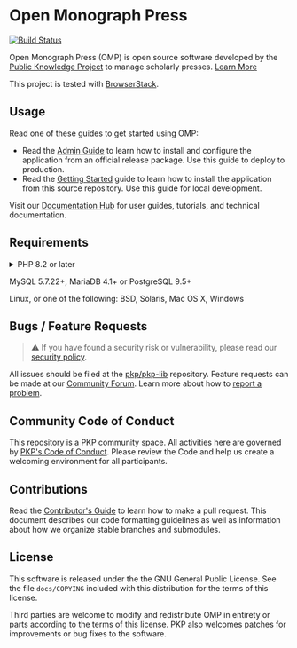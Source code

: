 # Open Monograph Press

[![Build Status](https://github.com/pkp/omp/actions/workflows/main.yml/badge.svg)](https://github.com/pkp/omp/actions/workflows/main.yml)

Open Monograph Press (OMP) is open source software developed by the [Public Knowledge Project](https://pkp.sfu.ca/) to manage scholarly presses. [Learn More](https://pkp.sfu.ca/software/omp/)

This project is tested with [BrowserStack](https://www.browserstack.com).

## Usage

Read one of these guides to get started using OMP:

- Read the [Admin Guide](https://docs.pkp.sfu.ca/admin-guide/) to learn how to install and configure the application from an official release package. Use this guide to deploy to production.
- Read the [Getting Started](https://docs.pkp.sfu.ca/dev/documentation/en/getting-started) guide to learn how to install the application from this source repository. Use this guide for local development.

Visit our [Documentation Hub](https://docs.pkp.sfu.ca/) for user guides, tutorials, and technical documentation.

## Requirements

<details>
<summary>PHP 8.2 or later</summary>

The following list of platform requirements was generated by the Composer `check-platform-reqs` tool. The version numbers shown are examples and should not be interpreted as minimum requirements.

  ```
$ composer -d lib/pkp check-platform-reqs
Checking platform requirements for packages in the vendor dir
composer-plugin-api  2.6.0      success                                       
composer-runtime-api 2.2.2      success                                       
ext-bcmath           8.2.28     success                                       
ext-ctype            *          success provided by symfony/polyfill-ctype    
ext-curl             8.2.28     success                                       
ext-dom              20031129   success                                       
ext-fileinfo         8.2.28     success                                       
ext-filter           8.2.28     success                                       
ext-ftp              8.2.28     success                                       
ext-gd               8.2.28     success                                       
ext-hash             8.2.28     success                                       
ext-intl             8.2.28     success                                       
ext-json             8.2.28     success                                       
ext-libxml           8.2.28     success                                       
ext-mbstring         *          success provided by symfony/polyfill-mbstring 
ext-openssl          8.2.28     success                                       
ext-pcre             8.2.28     success                                       
ext-phar             8.2.28     success                                       
ext-session          8.2.28     success                                       
ext-simplexml        8.2.28     success                                       
ext-spl              8.2.28     success                                       
ext-tokenizer        8.2.28     success                                       
ext-xml              8.2.28     success                                       
ext-xmlwriter        8.2.28     success                                       
ext-zip              1.21.1     success                                       
ext-zlib             8.2.28     success                                       
lib-pcre             10.42      success                                       
php                  8.2.28     success
  ```

</details>

MySQL 5.7.22+, MariaDB 4.1+ or PostgreSQL 9.5+

Linux, or one of the following: BSD, Solaris, Mac OS X, Windows
## Bugs / Feature Requests

> ⚠️ If you have found a security risk or vulnerability, please read our [security policy](SECURITY.md).

All issues should be filed at the [pkp/pkp-lib](https://github.com/pkp/pkp-lib/issues/) repository. Feature requests can be made at our [Community Forum](https://forum.pkp.sfu.ca/). Learn more about how to [report a problem](https://docs.pkp.sfu.ca/dev/contributors/#report-a-problem).

## Community Code of Conduct

This repository is a PKP community space. All activities here are governed by [PKP's Code of Conduct](https://pkp.sfu.ca/code-of-conduct/). Please review the Code and help us create a welcoming environment for all participants.

## Contributions

Read the [Contributor's Guide](https://docs.pkp.sfu.ca/dev/contributors/) to learn how to make a pull request. This document describes our code formatting guidelines as well as information about how we organize stable branches and submodules.

## License

This software is released under the the GNU General Public License. See the file `docs/COPYING` included with this distribution for the terms of this license.

Third parties are welcome to modify and redistribute OMP in entirety or parts according to the terms of this license. PKP also welcomes patches for improvements or bug fixes to the software.
